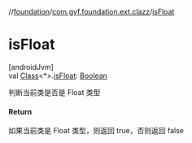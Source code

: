 //[foundation](../../index.md)/[com.gyf.foundation.ext.clazz](index.md)/[isFloat](is-float.md)

# isFloat

[androidJvm]\
val [Class](https://developer.android.com/reference/kotlin/java/lang/Class.html)&lt;*&gt;.[isFloat](is-float.md): [Boolean](https://kotlinlang.org/api/core/kotlin-stdlib/kotlin/-boolean/index.html)

判断当前类是否是 Float 类型

#### Return

如果当前类是 Float 类型，则返回 true，否则返回 false